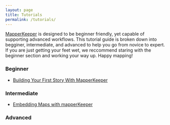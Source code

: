```yaml
---
layout: page
title: Tutorials
permalink: /tutorials/
---
```


[MapperKeeper](https://www.mapperkeeper.com) is designed to be beginner friendly, yet capable of supporting advanced workflows.  This tutorial guide is broken down into begginer, intermediate, and advanced to help you go from novice to expert.  If you are just getting your feet wet, we reccommend staring with the beginner section and working your way up.  Happy mapping!

### Beginner
+ [Building Your First Story With MapperKeeper](/MapperKeeper-Tutorial/)

### Intermediate
+ [Embedding Maps with mapperKeeper](/Embed-Maps/)

### Advanced
